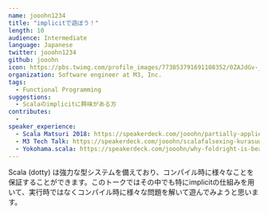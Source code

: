 ```yaml
---
name: jooohn1234
title: "implicitで遊ぼう！"
length: 10
audience: Intermediate
language: Japanese
twitter: jooohn1234
github: jooohn
icon: https://pbs.twimg.com/profile_images/773853791691108352/0ZAJdGv-_400x400.jpg
organization: Software engineer at M3, Inc.
tags:
  - Functional Programming
suggestions:
  - Scalaのimplicitに興味がある方
contributes:
  -
speaker_experience:
  - Scala Matsuri 2018: https://speakerdeck.com/jooohn/partially-applied-functional-programming-in-scala
  - M3 Tech Talk: https://speakerdeck.com/jooohn/scalafalsexing-kurasuwowan-quan-nili-jie-suru
  - Yokohama.scala: https://speakerdeck.com/jooohn/why-foldright-is-beautiful
---
```

Scala (dotty) は強力な型システムを備えており、コンパイル時に様々なことを保証することができます。このトークではその中でも特にimplicitの仕組みを用いて、実行時ではなくコンパイル時に様々な問題を解いて遊んでみようと思います。
